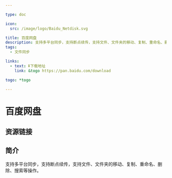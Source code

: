 ```yaml
---

type: doc

icon:
  src: /image/logo/Baidu_Netdisk.svg

title: 百度网盘
description: 支持多平台同步，支持断点续传，支持文件、文件夹的移动、复制、重命名、删除、搜索等操作。
tags:
  - 文件同步

links:
  - text: ⏬下载地址
    link: &togo https://pan.baidu.com/download

togo: *togo

---
```


<ShowLogo />

# 百度网盘

<ShowTags />

<ShowBreadcrumb />

## 资源链接

<ShowLinks />

## 简介

支持多平台同步，支持断点续传，支持文件、文件夹的移动、复制、重命名、删除、搜索等操作。
